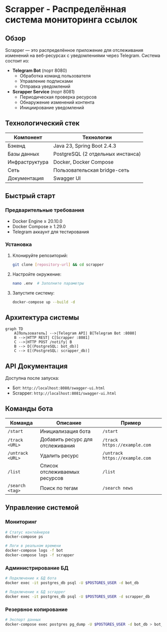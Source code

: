 # Scrapper - Распределённая система мониторинга ссылок

## Обзор

Scrapper — это распределённое приложение для отслеживания изменений на веб-ресурсах с уведомлениями через Telegram. Система состоит из:

- **Telegram Bot** (порт 8080)
  - Обработка команд пользователя
  - Управление подписками
  - Отправка уведомлений
- **Scrapper Service** (порт 8081)
  - Периодическая проверка ресурсов
  - Обнаружение изменений контента
  - Инициирование уведомлений

## Технологический стек

| Компонент       | Технологии                          |
|-----------------|-------------------------------------|
| Бэкенд          | Java 23, Spring Boot 2.4.3          |
| Базы данных     | PostgreSQL (2 отдельных инстанса)   |
| Инфраструктура  | Docker, Docker Compose              |
| Сеть            | Пользовательская bridge-сеть        |
| Документация    | Swagger UI                          |

## Быстрый старт

### Предварительные требования

- Docker Engine ≥ 20.10.0
- Docker Compose ≥ 1.29.0
- Telegram аккаунт для тестирования

### Установка

1. Клонируйте репозиторий:
   ```bash
   git clone [repository-url] && cd scrapper
   ```

2. Настройте окружение:
   ```bash
   nano .env  # Заполните параметры
   ```

3. Запустите систему:
   ```bash
   docker-compose up --build -d
   ```

## Архитектура системы

```mermaid
graph TD
    A[Пользователь] -->|Telegram API| B[Telegram Bot :8080]
    B -->|HTTP REST| C[Scrapper :8081]
    C -->|HTTP POST /notify| B
    B --> D[(PostgreSQL: bot_db)]
    C --> E[(PostgreSQL: scrapper_db)]
```

## API Документация

Доступна после запуска:
- Бот: `http://localhost:8080/swagger-ui.html`
- Scrapper: `http://localhost:8081/swagger-ui.html`

## Команды бота

| Команда         | Описание                          | Пример               |
|-----------------|-----------------------------------|----------------------|
| `/start`        | Инициализация бота                | `/start`             |
| `/track <URL>`  | Добавить ресурс для отслеживания  | `/track https://example.com` |
| `/untrack <URL>`| Удалить ресурс                    | `/untrack https://example.com` |
| `/list`         | Список отслеживаемых ресурсов     | `/list`              |
| `/search <tag>` | Поиск по тегам                   | `/search news`       |

## Управление системой

### Мониторинг
```bash
# Статус контейнеров
docker-compose ps

# Логи в реальном времени
docker-compose logs -f bot
docker-compose logs -f scrapper
```

### Администрирование БД
```bash
# Подключение к БД бота
docker exec -it postgres_db psql -U $POSTGRES_USER -d bot_db

# Подключение к БД scrapper
docker exec -it postgres_db psql -U $POSTGRES_USER -d scrapper_db
```

### Резервное копирование
```bash
# Экспорт данных
docker-compose exec postgres pg_dump -U $POSTGRES_USER -d bot_db > bot_backup.sql
```
